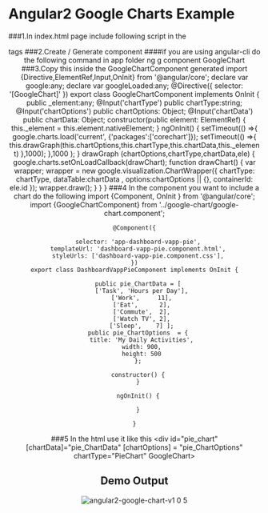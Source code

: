 Angular2 Google Charts Example
=========

###1.In index.html page include following script in the <header> tags
    <script src="https://www.gstatic.com/charts/loader.js"></script>
    <script>  
    !important: You want to give this variable(var googleLoaded = false;). This is used to run multiple chart in your jade.
      var googleLoaded = false;
      </script>
###2.Create / Generate component
####if you are using angular-cli do the following command in app folder
    ng g component GoogleChart
###3.Copy this inside the GoogleChartComponent generated
    import {Directive,ElementRef,Input,OnInit} from '@angular/core';
    declare var google:any;
    declare var googleLoaded:any;
    @Directive({
      selector: '[GoogleChart]'
    })
    export class GoogleChartComponent implements OnInit {
      public _element:any;
      @Input('chartType') public chartType:string;
      @Input('chartOptions') public chartOptions: Object;
      @Input('chartData') public chartData: Object;
      constructor(public element: ElementRef) {
        this._element = this.element.nativeElement;
      }
      ngOnInit() {
        setTimeout(() =>{
          google.charts.load('current', {'packages':['corechart']});
            setTimeout(() =>{
              this.drawGraph(this.chartOptions,this.chartType,this.chartData,this._element)
            },1000);
          },1000
        );
      }
      drawGraph (chartOptions,chartType,chartData,ele) {
        google.charts.setOnLoadCallback(drawChart);
        function drawChart() {
          var wrapper;
          wrapper = new google.visualization.ChartWrapper({
            chartType: chartType,
            dataTable:chartData ,
            options:chartOptions || {},
            containerId: ele.id
          });
          wrapper.draw();
        }
      }
    }
###4 In the component you want to include a chart do the following
    import {Component, OnInit } from '@angular/core';
    import {GoogleChartComponent} from '../google-chart/google-chart.component';
    
    @Component({
    
      selector: 'app-dashboard-vapp-pie',
      templateUrl: 'dashboard-vapp-pie.component.html',
      styleUrls: ['dashboard-vapp-pie.component.css'],
    })
    export class DashboardVappPieComponent implements OnInit {
    
      public pie_ChartData = [
        ['Task', 'Hours per Day'],
        ['Work',     11],
        ['Eat',      2],
        ['Commute',  2],
        ['Watch TV', 2],
        ['Sleep',    7] ];
      public pie_ChartOptions  = {
        title: 'My Daily Activities',
        width: 900,
        height: 500
      };
    
      constructor() {
      }
    
      ngOnInit() {
    
      }
    
    }
###5 In the html use it like this
    <div id="pie_chart" [chartData]="pie_ChartData" [chartOptions] = "pie_ChartOptions" chartType="PieChart" GoogleChart></div>

## Demo Output
  ![angular2-google-chart-v1 0 5](https://cloud.githubusercontent.com/assets/11042288/16228824/f30a4436-37d6-11e6-8d05-bdc8bc090fcc.png)
